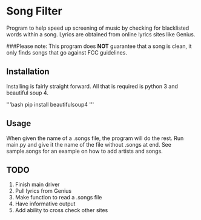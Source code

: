 # Song Filter
Program to help speed up screening of music by checking for blacklisted words
within a song. Lyrics are obtained from online lyrics sites like Genius.

###Please note:
This program does **NOT** guarantee that a song is clean, it only finds songs that
go against FCC guidelines.

## Installation
Installing is fairly straight forward. All that is required is python 3 and
beautiful soup 4.

'''bash
pip install beautifulsoup4
'''

## Usage
When given the name of a .songs file, the program will do the rest. Run main.py
and give it the name of the file without .songs at end. See sample.songs for an 
example on how to add artists and songs.

## TODO
1. Finish main driver
2. Pull lyrics from Genius 
3. Make function to read a .songs file
4. Have informative output 
5. Add ability to cross check other sites
 
